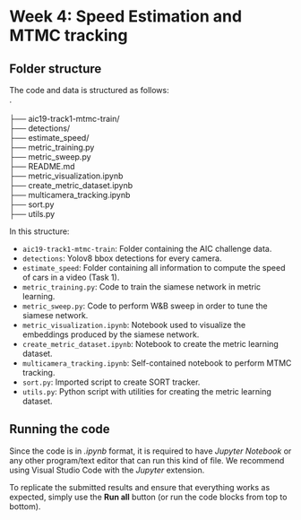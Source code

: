 # Week 4: Speed Estimation and MTMC tracking

## Folder structure 
The code and data is structured as follows:<br>
   . <br>                      
   ├── aic19-track1-mtmc-train/<br>
   ├── detections/<br>
   ├── estimate_speed/<br>
   ├── metric_training.py<br>
   ├── metric_sweep.py<br>
   ├── README.md<br>
   ├── metric_visualization.ipynb<br>
   ├── create_metric_dataset.ipynb<br>
   ├── multicamera_tracking.ipynb<br>
   ├── sort.py<br>
   ├── utils.py<br>

In this structure:

* `aic19-track1-mtmc-train`: Folder containing the AIC challenge data.
* `detections`: Yolov8 bbox detections for every camera.
* `estimate_speed`: Folder containing all information to compute the speed of cars in a video (Task 1).
* `metric_training.py`: Code to train the siamese network in metric learning.
* `metric_sweep.py`: Code to perform W&B sweep in order to tune the siamese network.
* `metric_visualization.ipynb`: Notebook used to visualize the embeddings produced by the siamese network.
* `create_metric_dataset.ipynb`: Notebook to create the metric learning dataset.
* `multicamera_tracking.ipynb`: Self-contained notebook to perform MTMC tracking.
* `sort.py`: Imported script to create SORT tracker.
* `utils.py`: Python script with utilities for creating the metric learning dataset. 

## Running the code
Since the code is in _.ipynb_ format, it is required to have _Jupyter Notebook_ or any other program/text editor that can run this kind of file. We recommend using Visual Studio Code with the _Jupyter_ extension.

To replicate the submitted results and ensure that everything works as expected, simply use the __Run all__ button (or run the code blocks from top to bottom).
